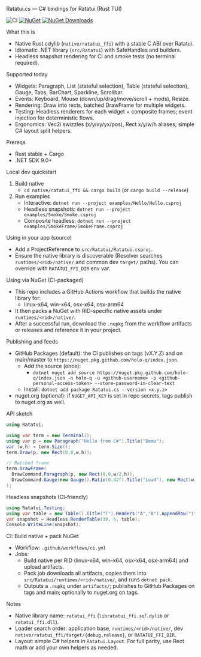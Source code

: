 Ratatui.cs — C# bindings for Ratatui (Rust TUI)

![CI](https://github.com/holo-q/Ratatui.cs/actions/workflows/ci.yml/badge.svg)
[![NuGet](https://img.shields.io/nuget/v/Ratatui.cs.svg?logo=nuget&label=NuGet)](https://www.nuget.org/packages/Ratatui.cs)
[![NuGet Downloads](https://img.shields.io/nuget/dt/Ratatui.cs.svg?logo=nuget)](https://www.nuget.org/packages/Ratatui.cs)

What this is
- Native Rust cdylib (`native/ratatui_ffi`) with a stable C ABI over Ratatui.
- Idiomatic .NET library (`src/Ratatui`) with SafeHandles and builders.
- Headless snapshot rendering for CI and smoke tests (no terminal required).

Supported today
- Widgets: Paragraph, List (stateful selection), Table (stateful selection), Gauge, Tabs, BarChart, Sparkline, Scrollbar.
- Events: Keyboard, Mouse (down/up/drag/move/scroll + mods), Resize.
- Rendering: Draw into rects, batched DrawFrame for multiple widgets.
- Testing: Headless renderers for each widget + composite frames; event injection for deterministic flows.
- Ergonomics: Vec2i swizzles (x/y/xy/yx/pos), Rect x/y/w/h aliases; simple C# layout split helpers.

Prereqs
- Rust stable + Cargo
- .NET SDK 9.0+

Local dev quickstart
1) Build native
   - `cd native/ratatui_ffi && cargo build` (or `cargo build --release`)
2) Run examples
   - Interactive: `dotnet run --project examples/Hello/Hello.csproj`
   - Headless snapshots: `dotnet run --project examples/Smoke/Smoke.csproj`
   - Composite headless: `dotnet run --project examples/SmokeFrame/SmokeFrame.csproj`

Using in your app (source)
- Add a ProjectReference to `src/Ratatui/Ratatui.csproj`.
- Ensure the native library is discoverable (Resolver searches `runtimes/<rid>/native/` and common dev `target/` paths). You can override with `RATATUI_FFI_DIR` env var.

Using via NuGet (CI-packaged)
- This repo includes a GitHub Actions workflow that builds the native library for:
  - linux-x64, win-x64, osx-x64, osx-arm64
- It then packs a NuGet with RID-specific native assets under `runtimes/<rid>/native/`.
- After a successful run, download the `.nupkg` from the workflow artifacts or releases and reference it in your project.

Publishing and feeds
- GitHub Packages (default): the CI publishes on tags (vX.Y.Z) and on main/master to `https://nuget.pkg.github.com/holo-q/index.json`.
  - Add the source (once):
    - `dotnet nuget add source https://nuget.pkg.github.com/holo-q/index.json -n holo-q -u <github-username> -p <github-personal-access-token> --store-password-in-clear-text`
  - Install: `dotnet add package Ratatui.cs --version <x.y.z>`
- nuget.org (optional): if `NUGET_API_KEY` is set in repo secrets, tags publish to nuget.org as well.

API sketch
```csharp
using Ratatui;

using var term = new Terminal();
using var p = new Paragraph("Hello from C#").Title("Demo");
var (w,h) = term.Size();
term.Draw(p, new Rect(0,0,w,h));

// Batched frame
term.DrawFrame(
  DrawCommand.Paragraph(p, new Rect(0,0,w/2,h)),
  DrawCommand.Gauge(new Gauge().Ratio(0.42f).Title("Load"), new Rect(w/2,0,w/2,3))
);
```

Headless snapshots (CI-friendly)
```csharp
using Ratatui.Testing;
using var table = new Table().Title("T").Headers("A","B").AppendRow("1","2");
var snapshot = Headless.RenderTable(30, 6, table);
Console.WriteLine(snapshot);
```

CI: Build native + pack NuGet
- Workflow: `.github/workflows/ci.yml`
- Jobs:
  - Build native per RID (linux-x64, win-x64, osx-x64, osx-arm64) and upload artifacts.
  - Pack job downloads all artifacts, copies them into `src/Ratatui/runtimes/<rid>/native/`, and runs `dotnet pack`.
  - Outputs a `.nupkg` under `artifacts/`; publishes to GitHub Packages on tags and main; optionally to nuget.org on tags.

Notes
- Native library name: `ratatui_ffi` (`libratatui_ffi.so`/`.dylib` or `ratatui_ffi.dll`).
- Loader search order: application base, `runtimes/<rid>/native/`, dev `native/ratatui_ffi/target/{debug,release}`, or `RATATUI_FFI_DIR`.
- Layout: simple C# helpers in `Ratatui.Layout`. For full parity, use Rect math or add your own helpers as needed.
